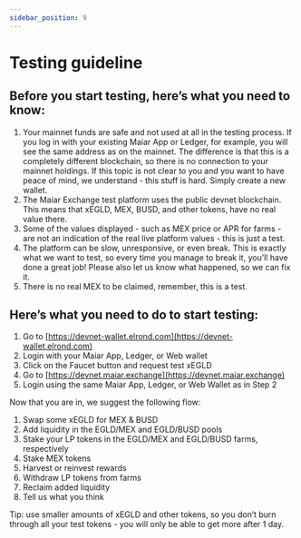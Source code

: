 ```yaml
---
sidebar_position: 9
---
```


# Testing guideline

## Before you start testing, here’s what you need to know:

1. Your mainnet funds are safe and not used at all in the testing process. If you log in with your existing Maiar App or Ledger, for example, you will see the same address as on the mainnet.
   The difference is that this is a completely different blockchain, so there is no connection to your mainnet holdings.
   If this topic is not clear to you and you want to have peace of mind, we understand - this stuff is hard. Simply create a new wallet.
2. The Maiar Exchange test platform uses the public devnet blockchain. This means that xEGLD, MEX, BUSD, and other tokens, have no real value there.
3. Some of the values displayed - such as MEX price or APR for farms - are not an indication of the real live platform values - this is just a test.
4. The platform can be slow, unresponsive, or even break. This is exactly what we want to test, so every time you manage to break it, you’ll have done a great job! Please also let us know what happened, so we can fix it.
5. There is no real MEX to be claimed, remember, this is a test.

## Here’s what you need to do to start testing:

1. Go to [https://devnet-wallet.elrond.com](https://devnet-wallet.elrond.com)
2. Login with your Maiar App, Ledger, or Web wallet
3. Click on the Faucet button and request test xEGLD
4. Go to [https://devnet.maiar.exchange](https://devnet.maiar.exchange)
5. Login using the same Maiar App, Ledger, or Web Wallet as in Step 2

Now that you are in, we suggest the following flow:

1. Swap some xEGLD for MEX & BUSD
2. Add liquidity in the EGLD/MEX and EGLD/BUSD pools
3. Stake your LP tokens in the EGLD/MEX and EGLD/BUSD farms, respectively
4. Stake MEX tokens
5. Harvest or reinvest rewards
6. Withdraw LP tokens from farms
7. Reclaim added liquidity
8. Tell us what you think

Tip: use smaller amounts of xEGLD and other tokens, so you don’t burn through all your test tokens - you will only be able to get more after 1 day.
